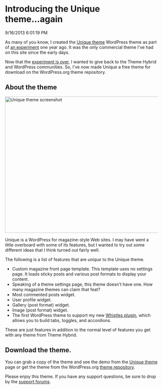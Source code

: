 # Introducing the Unique theme...again

9/16/2013 6:01:19 PM 

As many of you know, I created the [Unique theme](http://themehybrid.com/unique) WordPress theme as part of [an experiment](http://justintadlock.com/archives/2012/09/17/themeforest-an-experiment "ThemeForest: An Experiment") one year ago.  It was the only commercial theme I've had on this site since the early days.

Now that the [experiment is over](http://justintadlock.com/archives/2013/09/11/the-themeforest-experiment-one-year-later "The ThemeForest Experiment: One Year Later"), I wanted to give back to the Theme Hybrid and WordPress communities.  So, I've now made Unique a free theme for download on the WordPress.org theme repository.

## About the theme

<img src="http://themehybrid.com/blog/wp-content/uploads/2013/09/screenshot.png" alt="Unique theme screenshot" width="600" height="450" class="aligncenter size-full wp-image-2185" />

Unique is a WordPress for magazine-style Web sites.  I may have went a little overboard with some of its features, but I wanted to try out some different ideas that I think turned out fairly well.

The following is a list of features that are *unique* to the Unique theme.

* Custom magazine front page template.  This template uses no settings page.  It loads sticky posts and various post formats to display your content.
* Speaking of a theme settings page, this theme doesn't have one.  How many magazine themes can claim that feat?
* Most commented posts widget.
* User profile widget.
* Gallery (post format) widget.
* Image (post format) widget.
* The first WordPress theme to support my new [Whistles plugin](http://themehybrid.com/plugins/whistles), which allows you to build tabs, toggles, and accordions.

These are just features in addition to the normal level of features you get with any theme from Theme Hybrid.

## Download the theme.

You can grab a copy of the theme and see the demo from the [Unique theme](http://themehybrid.com/themes/unique "Unique WordPress Theme") page or get the theme from the WordPress.org [theme repository](http://wordpress.org/themes/unique).

Please enjoy this theme.  If you have any support questions, be sure to drop by the [support forums](http://themehybrid.com/support).